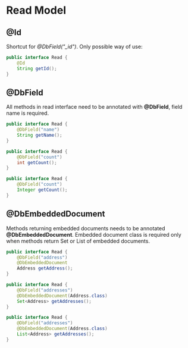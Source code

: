 Read Model
==========

@Id
---
Shortcut for *@DbField("_id")*. Only possible way of use:
```java
public interface Read {
    @Id
    String getId();
}
```

@DbField
--------
All methods in read interface need to be annotated with **@DbField**, field name is required.
```java
public interface Read {
    @DbField("name")
    String getName();
}
```
```java
public interface Read {
    @DbField("count")
    int getCount();
}
```
```java
public interface Read {
    @DbField("count")
    Integer getCount();
}
```

@DbEmbeddedDocument
-------------------
Methods returning embedded documents needs to be annotated **@DbEmbeddedDocument**.
Embedded document class is required only when methods return Set or List of embedded documents.
```java
public interface Read {
    @DbField("address")
    @DbEmbeddedDocument
    Address getAddress();
}
```
```java
public interface Read {
    @DbField("addresses")
    @DbEmbeddedDocument(Address.class)
    Set<Address> getAddresses();
}
```
```java
public interface Read {
    @DbField("addresses")
    @DbEmbeddedDocument(Address.class)
    List<Address> getAddresses();
}
```
